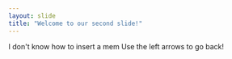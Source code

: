 ```yaml
---
layout: slide
title: "Welcome to our second slide!"
---
```

I don't know how to insert a mem
Use the left arrows to go back!
